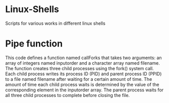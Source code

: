 # Linux-Shells
 Scripts for various works in different linux shells

# Pipe function
This code defines a function named callForks that takes two arguments: an array of integers named inputorder and a character array named filename. The function creates three child processes using the fork() system call. Each child process writes its process ID (PID) and parent process ID (PPID) to a file named filename after waiting for a certain amount of time. The amount of time each child process waits is determined by the value of the corresponding element in the inputorder array. The parent process waits for all three child processes to complete before closing the file.

